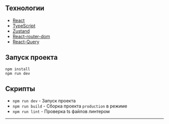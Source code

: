 
## Технологии
- [React](https://react.dev/)
- [TypeScript](https://www.typescriptlang.org/)
- [Zustand](https://docs.pmnd.rs/zustand/getting-started/introduction)
- [React-router-dom](https://reactrouter.com/en/main)
- [React-Query](https://tanstack.com/query/v3/)
## Запуск проекта

```console
npm install
npm run dev 
```
## Скрипты
- `npm run dev` - Запуск проекта
- `npm run build` - Сборка проекта `production` в режиме
- `npm run lint` - Проверка ts файлов линтером

---
